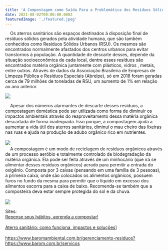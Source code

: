 ```yaml
---
title: 'A Compostagem como Saída Para a Problemática dos Resíduos Sólidos no Brasil'
date: 2021-08-02T00:00:00.000Z
featuredImage: './featured.jpeg'
---
```

<p>
  <span style="font-weight: 400;">
      Os aterros sanitários são espaços destinados à disposição final de resíduos sólidos gerados pela atividade humana, que são também conhecidos como Resíduos Sólidos Urbanos (RSU). Os mesmos são encontrados normalmente afastados dos centros urbanos para evitar transtornos à população. A quantidade de descarte desses, depende da situação socioeconômica de cada local, dentre esses resíduos são encontrados matéria orgânica juntamente com plásticos, vidros , metais, entre outros. Através de dados da Associação Brasileira de Empresas de Limpeza Pública e Resíduos Especiais (Abrelpe), só em 2018 foram geradas cerca de 79 milhões de toneladas de RSU, um aumento de 1% em relação ao ano anterior.
  </span>
</p>
<p>
  <img class="aligncenter" src="https://media.giphy.com/media/2p15M2c5lmc7u/giphy.gif" />
</p>
<p>
  <span style="font-weight: 400;">
      Apesar dos números alarmantes de descarte desses resíduos, a compostagem doméstica pode ser utilizada como forma de diminuir os impactos ambientais através do reaproveitamento dessa matéria orgânica descartada de forma inadequada. Isso porque, a compostagem ajuda a aumentar a vida útil dos aterros sanitários, diminui o mau cheiro das lixeiras nas ruas e ajuda na produção de adubo orgânico rico em nutrientes.
  </span>
  <span style="font-weight: 400;"><br /></span>
  <span style="font-weight: 400;"><br /></span>
  <a href="https://media.giphy.com/media/lr2W8YlTsV0JexsOiP/giphy.gif">
    <span style="font-weight: 400;">
      <img class="aligncenter" src="https://media.giphy.com/media/lr2W8YlTsV0JexsOiP/giphy.gif" />
    </span>
    <span style="font-weight: 400;"><br /></span>
  </a>
  <span style="font-weight: 400;">
      A compostagem é um modo de reciclagem de resíduos orgânicos através de um processo aeróbio e totalmente controlado de biodegradação da matéria orgânica. Ela pode ser feita através de um minhocário (que irá se alimentar desses resíduos orgânicos) aerado para permitir a entrada do oxigênio. Composta por 3 caixas (pensando em uma família de 3 pessoas), a primeira caixa, onde são colocados os alimentos orgânicos, possuem furos no fundo da mesma para permitir que o líquido em excesso dos alimentos escorra para a caixa de baixo. Recomenda-se também que a composteira deva estar sempre protegida do sol e da chuva.
  </span>
  <span style="font-weight: 400;"><br /></span>
  <span style="font-weight: 400;"><br /></span>
  <a href="https://media.giphy.com/media/esnc3dzOLEfmkkFKX0/giphy.gif">
    <span style="font-weight: 400;">
      <img class="aligncenter" src="https://media.giphy.com/media/esnc3dzOLEfmkkFKX0/giphy.gif" />
    </span>
  </a>
</p>
<p>
  <span style="font-weight: 400;">Sites:<br /></span>
  <a href="https://esf.org.br/compostagem/">
    <span style="font-weight: 400;">Repense seus hábitos, aprenda a compostar!</span>
    <span style="font-weight: 400;"><br /></span>
    <span style="font-weight: 400;"><br /></span>
  </a>
  <a href="https://www.ecycle.com.br/7954-aterro-sanitario.html">
    <span style="font-weight: 400;">Aterro sanitário: como funciona, impactos e soluções</span>]
    <span style="font-weight: 400;"><br /></span>
    <span style="font-weight: 400;"><br /></span>
  </a>
  <a href="https://www.baromambiental.com.br/gerenciamento-residuos?https://www.barom.com.br/servicos">
    <span style="font-weight: 400;">https://www.baromambiental.com.br/gerenciamento-residuos?https://www.barom.com.br/servicos</span>
    <span style="font-weight: 400;"><br /></span>
  </a>
</p>
